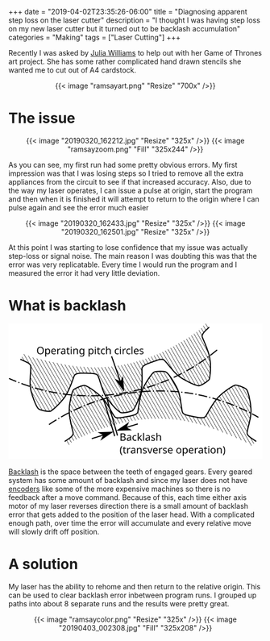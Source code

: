+++
date = "2019-04-02T23:35:26-06:00"
title = "Diagnosing apparent step loss on the laser cutter"
description = "I thought I was having step loss on my new laser cutter but it turned out to be backlash accumulation"
categories = "Making"
tags = ["Laser Cutting"]
+++

Recently I was asked by [Julia Williams](http://designosaur.work/) to help out with her Game of Thrones art project. She has some rather complicated hand drawn stencils she wanted me to cut out of A4 cardstock.

<center>
  {{< image "ramsayart.png" "Resize" "700x" />}}
</center>

# The issue

<center>
  {{< image "20190320_162212.jpg" "Resize" "325x" />}}
  {{< image "ramsayzoom.png" "Fill" "325x244" />}}
</center>

As you can see, my first run had some pretty obvious errors. My first impression was that I was losing steps so I tried to remove all the extra appliances from the circuit to see if that increased accuracy. Also, due to the way my laser operates, I can issue a pulse at origin, start the program and then when it is finished it will attempt to return to the origin where I can pulse again and see the error much easier

<center>
  {{< image "20190320_162433.jpg" "Resize" "325x" />}}
  {{< image "20190320_162501.jpg" "Resize" "325x" />}}
</center>

At this point I was starting to lose confidence that my issue was actually step-loss or signal noise. The main reason I was doubting this was that the error was very replicatable. Every time I would run the program and I measured the error it had very little deviation.

# What is backlash

<center>
  <img src="backlash.svg" width="600"/>
</center>

[Backlash](https://en.wikipedia.org/wiki/Backlash_(engineering)) is the space between the teeth of engaged gears. Every geared system has some amount of backlash and since my laser does not have [encoders](https://en.wikipedia.org/wiki/Encoder) like some of the more expensive machines so there is no feedback after a move command. Because of this, each time either axis motor of my laser reverses direction there is a small amount of backlash error that gets added to the position of the laser head. With a complicated enough path, over time the error will accumulate and every relative move will slowly drift off position.

# A solution

My laser has the ability to rehome and then return to the relative origin. This can be used to clear backlash error inbetween program runs. I grouped up paths into about 8 separate runs and the results were pretty great.

<center>
  {{< image "ramsaycolor.png" "Resize" "325x" />}}
  {{< image "20190403_002308.jpg" "Fill" "325x208" />}}
</center>
